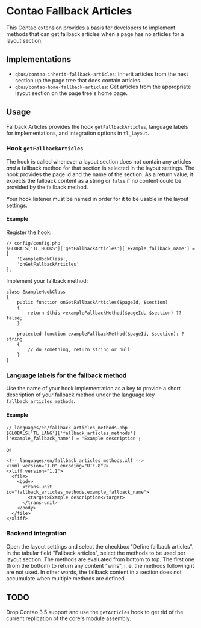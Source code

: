# Contao Fallback Articles

This Contao extension provides a basis for developers to implement methods that can get fallback articles when a page has no articles for a layout section.

## Implementations

* `qbus/contao-inherit-fallback-articles`: Inherit articles from the next section up the page tree that does contain articles.
* `qbus/contao-home-fallback-articles`: Get articles from the appropriate layout section on the page tree's home page.

## Usage

Fallback Articles provides the hook `getFallbackArticles`, language labels for implementations, and integration options in `tl_layout`.

### Hook `getFallbackArticles`

The hook is called whenever a layout section does not contain any articles *and* a fallback method for that section is selected in the layout settings. The hook provides the page id and the name of the section. As a return value, it expects the fallback content as a string or `false` if no content could be provided by the fallback method.

Your hook listener must be named in order for it to be usable in the layout settings.

#### Example

Register the hook:

```
// config/config.php
$GLOBALS['TL_HOOKS']['getFallbackArticles']['example_fallback_name'] = [
    'ExampleHookClass',
    'onGetFallbackArticles'
];
```

Implement your fallback method:
```
class ExampleHookClass
{
    public function onGetFallbackArticles($pageId, $section)
    {
        return $this->exampleFallbackMethod($pageId, $section) ?? false;
    }

    protected function exampleFallbackMethod($pageId, $section): ?string
    {
        // do something, return string or null
    }
}
```

### Language labels for the fallback method

Use the name of your hook implementation as a key to provide a short description of your fallback method under the language key `fallback_articles_methods`.

#### Example

```
// languages/en/fallback_articles_methods.php
$GLOBALS['TL_LANG']['fallback_articles_methods']['example_fallback_name'] = 'Example description';
```
or
```
<!-- languages/en/fallback_articles_methods.xlf -->
<?xml version="1.0" encoding="UTF-8"?>
<xliff version="1.1">
  <file>
    <body>
      <trans-unit id="fallback_articles_methods.example_fallback_name">
        <target>Example description</target>
      </trans-unit>
    </body>
  </file>
</xliff>
```

### Backend integration

Open the layout settings and select the checkbox "Define fallback articles". In the tabular field "Fallback articles", select the methods to be used per layout section. The methods are evaluated from bottom to top. The first one (from the bottom) to return any content "wins", i. e. the methods following it are not used. In other words, the fallback content in a section does not accumulate when multiple methods are defined.

## TODO

Drop Contao 3.5 support and use the `getArticles` hook to get rid of the current replication of the core's module assembly.
